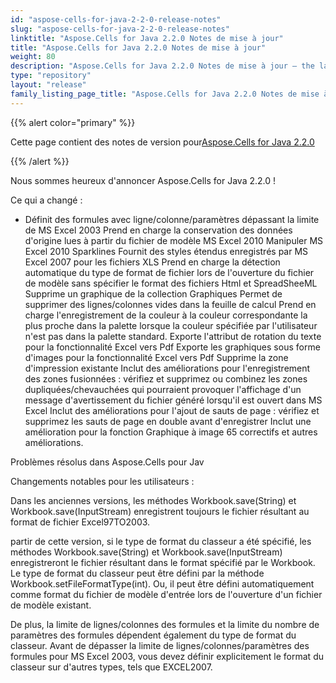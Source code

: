 ```yaml
---
id: "aspose-cells-for-java-2-2-0-release-notes"
slug: "aspose-cells-for-java-2-2-0-release-notes"
linktitle: "Aspose.Cells for Java 2.2.0 Notes de mise à jour"
title: "Aspose.Cells for Java 2.2.0 Notes de mise à jour"
weight: 80
description: "Aspose.Cells for Java 2.2.0 Notes de mise à jour – the latest updates and fixes."
type: "repository"
layout: "release"
family_listing_page_title: "Aspose.Cells for Java 2.2.0 Notes de mise à jour"
---
```

{{% alert color="primary" %}} 

 Cette page contient des notes de version pour[Aspose.Cells for Java 2.2.0](https://releases.aspose.com/cells/java/new-releases/aspose.cells-for-java-2.2.0/)

{{% /alert %}} 

 Nous sommes heureux d'annoncer Aspose.Cells for Java 2.2.0 !

 Ce qui a changé :

- Définit des formules avec ligne/colonne/paramètres dépassant la limite de MS Excel 2003
 Prend en charge la conservation des données d'origine lues à partir du fichier de modèle MS Excel 2010
 Manipuler MS Excel 2010 Sparklines
 Fournit des styles étendus enregistrés par MS Excel 2007 pour les fichiers XLS
 Prend en charge la détection automatique du type de format de fichier lors de l'ouverture du fichier de modèle sans spécifier le format des fichiers Html et SpreadSheeML
 Supprime un graphique de la collection Graphiques
 Permet de supprimer des lignes/colonnes vides dans la feuille de calcul
Prend en charge l'enregistrement de la couleur à la couleur correspondante la plus proche dans la palette lorsque la couleur spécifiée par l'utilisateur n'est pas dans la palette standard.
 Exporte l'attribut de rotation du texte pour la fonctionnalité Excel vers Pdf
 Exporte les graphiques sous forme d'images pour la fonctionnalité Excel vers Pdf
 Supprime la zone d'impression existante
 Inclut des améliorations pour l'enregistrement des zones fusionnées : vérifiez et supprimez ou combinez les zones dupliquées/chevauchées qui pourraient provoquer l'affichage d'un message d'avertissement du fichier généré lorsqu'il est ouvert dans MS Excel
 Inclut des améliorations pour l'ajout de sauts de page : vérifiez et supprimez les sauts de page en double avant d'enregistrer
 Inclut une amélioration pour la fonction Graphique à image
 65 correctifs et autres améliorations.

 Problèmes résolus dans Aspose.Cells pour Jav

 Changements notables pour les utilisateurs :



 Dans les anciennes versions, les méthodes Workbook.save(String) et Workbook.save(InputStream) enregistrent toujours le fichier résultant au format de fichier Excel97TO2003.

 partir de cette version, si le type de format du classeur a été spécifié, les méthodes Workbook.save(String) et Workbook.save(InputStream) enregistreront le fichier résultant dans le format spécifié par le Workbook. Le type de format du classeur peut être défini par la méthode Workbook.setFileFormatType(int). Ou, il peut être défini automatiquement comme format du fichier de modèle d'entrée lors de l'ouverture d'un fichier de modèle existant.

 De plus, la limite de lignes/colonnes des formules et la limite du nombre de paramètres des formules dépendent également du type de format du classeur. Avant de dépasser la limite de lignes/colonnes/paramètres des formules pour MS Excel 2003, vous devez définir explicitement le format du classeur sur d'autres types, tels que EXCEL2007.
